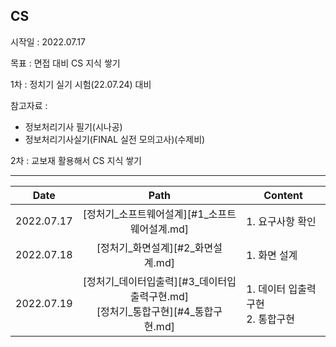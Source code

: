 ##  CS

시작일 : 2022.07.17

목표 : 면접 대비 CS 지식 쌓기 

1차 : 정치기 실기 시험(22.07.24) 대비 

참고자료 : 

* 정보처리기사 필기(시나공)
* 정보처리기사실기(FINAL 실전 모의고사)(수제비) 

2차 : 교보재 활용해서 CS 지식 쌓기

---

|    Date    |                             Path                             | Content                                      |
| :--------: | :----------------------------------------------------------: | -------------------------------------------- |
| 2022.07.17 |        [정처기_소프트웨어설계][#1_소프트웨어설계.md]         | 1. 요구사항 확인                             |
| 2022.07.18 |              [정처기_화면설계][#2_화면설계.md]               | 1. 화면 설계                                 |
| 2022.07.19 | [정처기_데이터입출력][#3_데이터입출력구현.md]<br />[정처기_통합구현][#4_통합구현.md] | 1. 데이터 입출력 구현<br />2. 통합구현<br /> |

